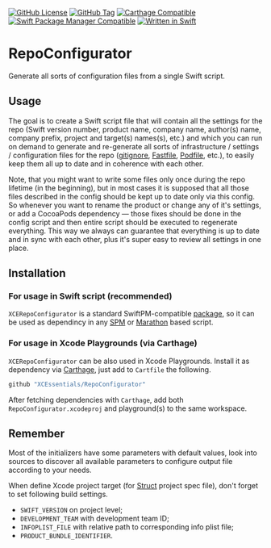 [![GitHub License](https://img.shields.io/github/license/XCEssentials/RepoConfigurator.svg?longCache=true)](LICENSE)
[![GitHub Tag](https://img.shields.io/github/tag/XCEssentials/RepoConfigurator.svg?longCache=true)](https://github.com/XCEssentials/RepoConfigurator/tags)
[![Carthage Compatible](https://img.shields.io/badge/Carthage-compatible-brightgreen.svg?longCache=true)](https://github.com/Carthage/Carthage)
[![Swift Package Manager Compatible](https://img.shields.io/badge/SPM-compatible-brightgreen.svg?longCache=true)](Package.swift)
[![Written in Swift](https://img.shields.io/badge/Swift-4.2-orange.svg?longCache=true)](https://swift.org)

# RepoConfigurator

Generate all sorts of configuration files from a single Swift script.

## Usage

The goal is to create a Swift script file that will contain all the settings for the repo (Swift version number, product name, company name, author(s) name, company prefix, project and target(s) names(s), etc.) and which you can run on demand to generate and re-generate all sorts of infrastructure / settings / configuration files for the repo ([gitignore](https://git-scm.com/docs/gitignore), [Fastfile](https://fastlane.tools/), [Podfile](https://guides.cocoapods.org/syntax/podfile.html), etc.), to easily keep them all up to date and in coherence with each other.

Note, that you might want to write some files only once during the repo lifetime (in the beginning), but in most cases it is supposed that all those files described in the config should be kept up to date only via this config. So whenever you want to rename the product or change any of it's settings, or add a CocoaPods dependency — those fixes should be done in the config script and then entire script should be executed to regenerate everything. This way we always can guarantee that everything is up to date and in sync with each other, plus it's super easy to review all settings in one place.

## Installation

### For usage in Swift script (recommended)

`XCERepoConfigurator` is a standard SwiftPM-compatible [package](Package.swift), so it can be used as dependincy in any [SPM](https://github.com/apple/swift-package-manager/tree/master/Documentation) or [Marathon](https://github.com/JohnSundell/Marathon) based script.

### For usage in Xcode Playgrounds (via Carthage)

`XCERepoConfigurator` can be also used in Xcode Playgrounds. Install it as dependency via [Carthage](https://github.com/Carthage/Carthage), just add to `Cartfile` the following.

```ruby
github "XCEssentials/RepoConfigurator"
```

After fetching dependencies with `Carthage`, add both `RepoConfigurator.xcodeproj` and playground(s) to the same workspace.

## Remember

Most of the initializers have some parameters with default values, look into sources to discover all available parameters to configure output file according to your needs.

When define Xcode project target (for [Struct](https://github.com/lyptt/struct) project spec file), don't forget to set following build settings.
- `SWIFT_VERSION` on project level;
- `DEVELOPMENT_TEAM` with development team ID;
- `INFOPLIST_FILE` with relative path to corresponding info plist file;
- `PRODUCT_BUNDLE_IDENTIFIER`.
